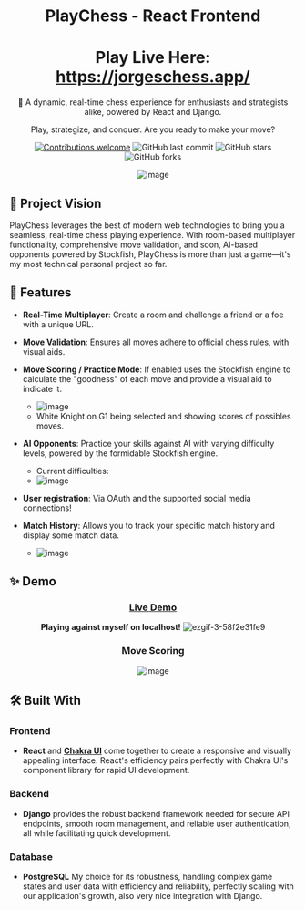 
<div align="center">

# PlayChess - React Frontend

# Play Live Here: https://jorgeschess.app/

👑 A dynamic, real-time chess experience for enthusiasts and strategists alike, powered by React and Django.

Play, strategize, and conquer. Are you ready to make your move?

[![Contributions welcome](https://img.shields.io/badge/contributions-welcome-orange.svg)](https://github.com/jcari-dev/chess-react/issues)
![GitHub last commit](https://img.shields.io/github/last-commit/jcari-dev/chess-react)
![GitHub stars](https://img.shields.io/github/stars/jcari-dev/chess-react?style=social)
![GitHub forks](https://img.shields.io/github/forks/jcari-dev/chess-react?style=social)

![image](https://github.com/jcari-dev/chess-react/assets/65676916/e91a5dfd-b1b8-475c-8e0d-d0f7f8d1c496)

</div>

## 🎯 Project Vision

PlayChess leverages the best of modern web technologies to bring you a seamless, real-time chess playing experience. With room-based multiplayer functionality, comprehensive move validation, and soon, AI-based opponents powered by Stockfish, PlayChess is more than just a game—it's my most technical personal project so far.

## 🚀 Features

- **Real-Time Multiplayer**: Create a room and challenge a friend or a foe with a unique URL.
- **Move Validation**: Ensures all moves adhere to official chess rules, with visual aids.
- **Move Scoring / Practice Mode**: If enabled uses the Stockfish engine to calculate the "goodness" of each move and provide a visual aid to indicate it.
    - ![image](https://github.com/jcari-dev/chess-react/assets/65676916/d70840e1-c8c2-4adc-9434-6bd237753317)
    - White Knight on G1 being selected and showing scores of possibles moves.

- **AI Opponents**: Practice your skills against AI with varying difficulty levels, powered by the formidable Stockfish engine.
    - Current difficulties:
    - ![image](https://github.com/jcari-dev/chess-react/assets/65676916/56d78074-c3e5-4cfb-832f-a3d41bb0cd27)

- **User registration**: Via OAuth and the supported social media connections! 
- **Match History**: Allows you to track your specific match history and display some match data.
    - ![image](https://github.com/jcari-dev/chess-react/assets/65676916/462a4892-1eb5-452b-9a96-7fd3138caad1)



## ✨ Demo

<div align="center">

### [Live Demo](https://chess-9a6ec.web.app/) 

**Playing against myself on localhost!**
![ezgif-3-58f2e31fe9](https://github.com/jcari-dev/chess-react/assets/65676916/a6d6f79b-caef-499b-8b69-fbfb5b0c5dae)

### Move Scoring
![image](https://github.com/jcari-dev/chess-react/assets/65676916/74df2ed1-872b-4f74-b583-33e2f33e760b)

</div>


## 🛠 Built With

### Frontend
- **React** and **[Chakra UI](https://chakra-ui.com/)** come together to create a responsive and visually appealing interface. React's efficiency pairs perfectly with Chakra UI's component library for rapid UI development.

### Backend
- **Django** provides the robust backend framework needed for secure API endpoints, smooth room management, and reliable user authentication, all while facilitating quick development.

### Database
- **PostgreSQL** My choice for its robustness, handling complex game states and user data with efficiency and reliability, perfectly scaling with our application's growth, also very nice integration with Django.
